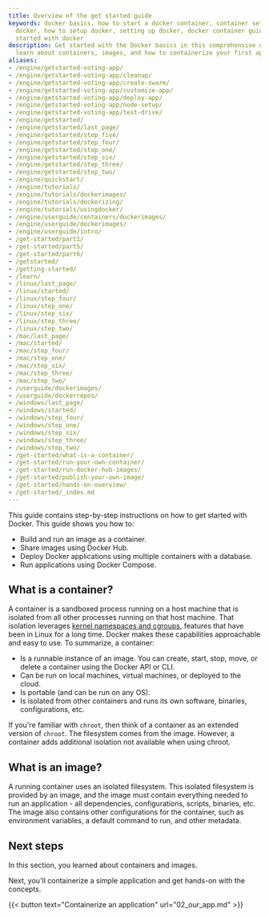 ```yaml
---
title: Overview of the get started guide
keywords: docker basics, how to start a docker container, container settings, setup
  docker, how to setup docker, setting up docker, docker container guide, how to get
  started with docker
description: Get started with the Docker basics in this comprehensive overview, You'll
  learn about containers, images, and how to containerize your first application.
aliases:
- /engine/getstarted-voting-app/
- /engine/getstarted-voting-app/cleanup/
- /engine/getstarted-voting-app/create-swarm/
- /engine/getstarted-voting-app/customize-app/
- /engine/getstarted-voting-app/deploy-app/
- /engine/getstarted-voting-app/node-setup/
- /engine/getstarted-voting-app/test-drive/
- /engine/getstarted/
- /engine/getstarted/last_page/
- /engine/getstarted/step_five/
- /engine/getstarted/step_four/
- /engine/getstarted/step_one/
- /engine/getstarted/step_six/
- /engine/getstarted/step_three/
- /engine/getstarted/step_two/
- /engine/quickstart/
- /engine/tutorials/
- /engine/tutorials/dockerimages/
- /engine/tutorials/dockerizing/
- /engine/tutorials/usingdocker/
- /engine/userguide/containers/dockerimages/
- /engine/userguide/dockerimages/
- /engine/userguide/intro/
- /get-started/part1/
- /get-started/part5/
- /get-started/part6/
- /getstarted/
- /getting-started/
- /learn/
- /linux/last_page/
- /linux/started/
- /linux/step_four/
- /linux/step_one/
- /linux/step_six/
- /linux/step_three/
- /linux/step_two/
- /mac/last_page/
- /mac/started/
- /mac/step_four/
- /mac/step_one/
- /mac/step_six/
- /mac/step_three/
- /mac/step_two/
- /userguide/dockerimages/
- /userguide/dockerrepos/
- /windows/last_page/
- /windows/started/
- /windows/step_four/
- /windows/step_one/
- /windows/step_six/
- /windows/step_three/
- /windows/step_two/
- /get-started/what-is-a-container/
- /get-started/run-your-own-container/
- /get-started/run-docker-hub-images/
- /get-started/publish-your-own-image/
- /get-started/hands-on-overview/
- /get-started/_index.md
---
```


This guide contains step-by-step instructions on how to get started with Docker. This guide shows you how to:

- Build and run an image as a container.
- Share images using Docker Hub.
- Deploy Docker applications using multiple containers with a database.
- Run applications using Docker Compose.

## What is a container?

A container is a sandboxed process running on a host machine that is isolated from all other processes running on that host machine. That isolation leverages [kernel namespaces and cgroups](https://medium.com/@saschagrunert/demystifying-containers-part-i-kernel-space-2c53d6979504),
features that have been in Linux for a long time. Docker makes these capabilities approachable and easy to use. To summarize, a container:

- Is a runnable instance of an image. You can create, start, stop, move, or delete a container using the Docker API or CLI.
- Can be run on local machines, virtual machines, or deployed to the cloud.
- Is portable (and can be run on any OS).
- Is isolated from other containers and runs its own software, binaries, configurations, etc.

If you're familiar with `chroot`, then think of a container as an extended version of `chroot`. The filesystem comes from the image. However, a container adds additional isolation not available when using chroot.

## What is an image?

A running container uses an isolated filesystem. This isolated filesystem is provided by an image, and the image must contain everything needed to run an application - all dependencies, configurations, scripts, binaries, etc. The image also contains other configurations for the container, such as environment variables, a default command to run, and other metadata.

## Next steps

In this section, you learned about containers and images.

Next, you'll containerize a simple application and get hands-on with the concepts.

{{< button text="Containerize an application" url="02_our_app.md" >}}
